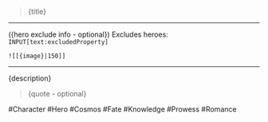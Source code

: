 >{title}
---

({hero exclude info - optional})
Excludes heroes: `INPUT[text:excludedProperty]`

`![[{image}|150]]`

---
{description}

>{quote - optional}

#Character #Hero #Cosmos #Fate #Knowledge #Prowess #Romance